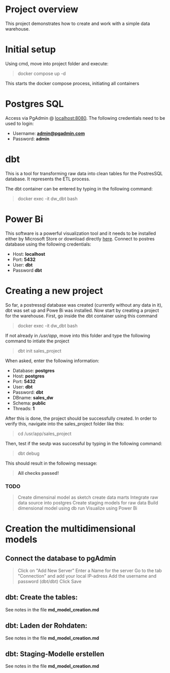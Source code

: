 # Project overview
This project demonstrates how to create and work with a simple data warehouse.

# Initial setup
Using cmd, move into project folder and execute:
> docker compose up -d

This starts the docker compose process, initiating all containers

# Postgres SQL
Access via PgAdmin @ [localhost:8080](http://localhost:8080/).
The following credentials need to be used to login:

- Username: **admin@pgadmin.com**
- Password: **admin**

# dbt
This is a tool for transforming raw data into clean tables for the PostresSQL database. It represents the ETL process.

The dbt container can be entered by typing in the following command:
> docker exec -it dw_dbt bash

# Power Bi
This software is a powerful visualization tool and it needs to be installed either by Microsoft Store or download directly [here](https://www.microsoft.com/de-de/download/details.aspx?id=58494).
Connect to postres database using the following credentials:

- Host: **localhost**
- Port: **5432**
- User: **dbt**
- Password **dbt**


# Creating a new project
So far, a postressql database was created (currently without any data in it), dbt was set up and Powe Bi was installed.
Now start by creating a project for the warehouse. First, go inside the dbt container using this command
> docker exec -it dw_dbt bash

If not already in */usr/app*, move into this folder and type the following command to intiate the project
> dbt init sales_project

When asked, enter the following information:
- Database: **postgres**
- Host: **postgres**
- Port: **5432**
- User: **dbt**
- Password: **dbt**
- DBname: **sales_dw**
- Schema: **public**
- Threads: **1**

After this is done, the project should be successfully created. In order to verify this, navigate into the sales_project folder like this:
> cd /usr/app/sales_project

Then, test if the seutp was successful by typing in the following command:
> dbt debug

This should result in the following message:

> **All checks passed!**

### TODO
> Create dimensinal model as sketch
> create data marts
> Integrate raw data source into postgres
> Create staging models for raw data
> Build dimensional model using db run
> Visualize using Power Bi



# Creation the multidimensional models

## Connect the database to pgAdmin

> Click on "Add New Server"
> Enter a Name for the server
> Go to the tab "Connection" and add your local IP-adress
> Add the username and password (dbt/dbt)
> Click Save

## dbt: Create the tables:

See notes in the file **md_model_creation.md**

## dbt: Laden der Rohdaten:

See notes in the file **md_model_creation.md**

## dbt: Staging-Modelle erstellen

See notes in the file **md_model_creation.md**